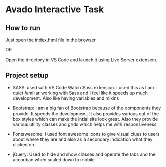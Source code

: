 # Avado Interactive Task

## How to run

Just open the index.html file in the browser

OR

Open the directory in VS Code and launch it using Live Server extension.

## Project setup

- SASS: used with VS Code Watch Sass extension. I used this as I am quiet familiar working with Sass and I feel like it speeds up much development. Also like having variables and mixins

- Bootstrap: I am a big fan of Bootstrap because of the components they provide. It speeds the development. It also provides various out of the box styles which can make the intial site look great. Also they provide various utility classes and grids which helps me with responsiveness.

- Fontawesome: I used font awesome icons to give visual clues to users about where they are and also as a secondary indication what they clicked on.

- jQuery: Used to hide and show classes and operate the tabs and the accordian when scaled down to mobile

